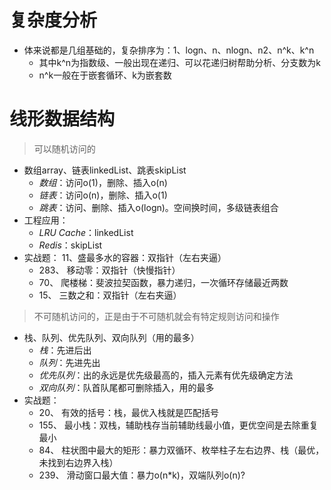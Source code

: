 # 复杂度分析

* 体来说都是几组基础的，复杂排序为：1、logn、n、nlogn、n2、n^k、k^n
    * 其中k^n为指数级、一般出现在递归、可以花递归树帮助分析、分支数为k
    * n^k一般在于嵌套循环、k为嵌套数

# 线形数据结构

> 可以随机访问的

* 数组array、链表linkedList、跳表skipList
    * *数组*：访问o(1)，删除、插入o(n)
    * *链表*：访问o(n)，删除、插入o(1)
    * *跳表*：访问、删除、插入o(logn)。空间换时间，多级链表组合
* 工程应用：
    * *LRU Cache*：linkedList
    * *Redis*：skipList
* 实战题：
    11、盛最多水的容器：双指针（左右夹逼）
    * 283、 移动零：双指针（快慢指针）
    * 70、 爬楼梯：斐波拉契函数，暴力递归，一次循环存储最近两数
    * 15、 三数之和：双指针（左右夹逼）

> 不可随机访问的，正是由于不可随机就会有特定规则访问和操作

*  栈、队列、优先队列、双向队列（用的最多）
    * *栈*：先进后出
    * *队列*：先进先出
    * *优先队列*：出的永远是优先级最高的，插入元素有优先级确定方法
    * *双向队列*：队首队尾都可删除插入，用的最多
* 实战题：
    * 20、 有效的括号：栈，最优入栈就是匹配括号
    * 155、 最小栈：双栈，辅助栈存当前辅助线最小值，更优空间是去除重复最小
    * 84、 柱状图中最大的矩形：暴力双循环、枚举柱子左右边界、栈（最优，未找到右边界入栈）
    * 239、 滑动窗口最大值：暴力o(n*k)，双端队列o(n)?
        
    